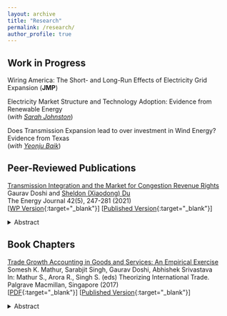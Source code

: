 ```yaml
---
layout: archive
title: "Research"
permalink: /research/
author_profile: true
---
```


Work in Progress
----

Wiring America: The Short- and Long-Run Effects of Electricity Grid Expansion (**JMP**)

Electricity Market Structure and Technology Adoption: Evidence from Renewable Energy <br/> (_with [Sarah Johnston](https://www.sarahbjohnston.com/)_)

Does Transmission Expansion lead to over investment in Wind Energy? Evidence from Texas <br/> (_with [Yeonju Baik](https://econ.wisc.edu/staff/baik-yeon-ju/)_)
<br/>

Peer-Reviewed Publications
----

[Transmission Integration and the Market for Congestion Revenue Rights](https://doi.org/10.5547/01956574.42.5.gdos) <br/>
Gaurav Doshi and [Sheldon (Xiaodong) Du](https://aae.wisc.edu/faculty/xdu23/) <br/>
The Energy Journal 42(5), 247-281 (2021) <br/>
[[WP Version](/files/DoshiDu_EJ_revised_wAppendix.pdf){:target="_blank"}] [[Published Version](https://doi.org/10.5547/01956574.42.5.gdos){:target="_blank"}] <br/>
<details><summary>Abstract</summary>
Texas electricity market saw a recent integration of electricity transmission as a part of Competitive Renewable Energy Zones (CREZ). Exploiting the commissioning date of CREZ based transmission integration as an exogenous shock, we analyze the effect of transmission expansion on market clearing prices of Congestion Revenue Rights (CRR). Reduced form estimates suggest that excess transmission led to a lowering of CRR prices for contracts at all Times of Use. We find strong evidence of spatial, distributional, and firm specific heterogeneity. The paper shows that transmission expansion enhanced efficiency of the CRR market in terms of a spatial convergence in prices and a decrease in aggregate auction expenditure of approximately $260 million over a period of 4.5 years post CREZ.
 </details> 

Book Chapters
----
 
[Trade Growth Accounting in Goods and Services: An Empirical Exercise](https://doi.org/10.1007/978-981-10-1759-9_5) <br/>
Somesh K. Mathur, Sarabjit Singh, Gaurav Doshi, Abhishek Srivastava <br/>
In: Mathur S., Arora R., Singh S. (eds) Theorizing International Trade. Palgrave Macmillan, Singapore (2017) <br/>
[[PDF](/files/Trade_Costs_Paper.pdf){:target="_blank"}] [[Published Version](https://doi.org/10.1007/978-981-10-1759-9_5){:target="_blank"}] <br/>
<details><summary>Abstract</summary>
This chapter explores the reasons behind trade growth in goods and services over the years for some selected countries by using Novy’s measure. We calculate trade costs in terms of tariff equivalents by using the indirect trade cost measure given by Novy. Trade costs and trade growth accounting in both goods and services are shown separately. For trade costs in goods, we look at the case of India and APEC countries, and for trade costs in services we consider the 61 trading partners for which data is available.
</details> <br/>
